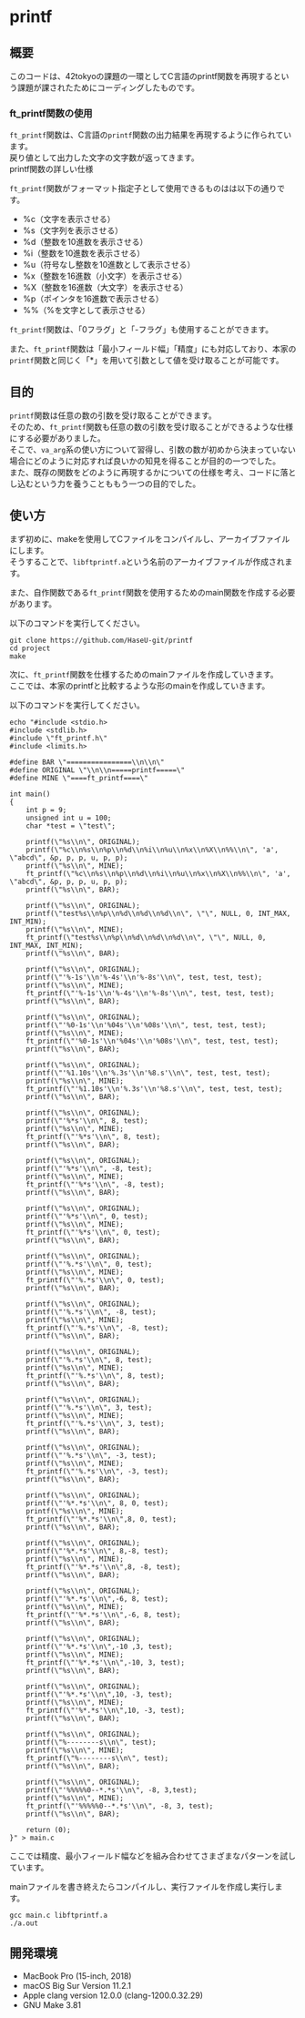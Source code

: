 # printf

## 概要
このコードは、42tokyoの課題の一環としてC言語のprintf関数を再現するという課題が課されたためにコーディングしたものです。  

### ft_printf関数の使用
`ft_printf`関数は、C言語の`printf`関数の出力結果を再現するように作られています。  
戻り値として出力した文字の文字数が返ってきます。  
printf関数の詳しい仕様

`ft_printf`関数がフォーマット指定子として使用できるものはは以下の通りです。  

- %c（文字を表示させる）
- %s（文字列を表示させる）
- %d（整数を10進数を表示させる）
- %i（整数を10進数を表示させる）
- %u（符号なし整数を10進数として表示させる）
- %x（整数を16進数（小文字）を表示させる）
- %X（整数を16進数（大文字）を表示させる）
- %p（ポインタを16進数で表示させる）
- %%（%を文字として表示させる）

`ft_printf`関数は、「0フラグ」と「-フラグ」も使用することができます。  

また、`ft_printf`関数は「最小フィールド幅」「精度」にも対応しており、本家の`printf`関数と同じく「\*」を用いて引数として値を受け取ることが可能です。  

## 目的
`printf`関数は任意の数の引数を受け取ることができます。  
そのため、`ft_printf`関数も任意の数の引数を受け取ることができるような仕様にする必要がありました。  
そこで、`va_arg`系の使い方について習得し、引数の数が初めから決まっていない場合にどのように対応すれば良いかの知見を得ることが目的の一つでした。  
また、既存の関数をどのように再現するかについての仕様を考え、コードに落とし込むという力を養うことももう一つの目的でした。  


## 使い方
まず初めに、makeを使用してCファイルをコンパイルし、アーカイブファイルにします。  
そうすることで、`libftprintf.a`という名前のアーカイブファイルが作成されます。  

また、自作関数である`ft_printf`関数を使用するためのmain関数を作成する必要があります。  

以下のコマンドを実行してください。  

```shell
git clone https://github.com/HaseU-git/printf
cd project
make
```

次に、`ft_printf`関数を仕様するためのmainファイルを作成していきます。  
ここでは、本家のprintfと比較するような形のmainを作成していきます。  

以下のコマンドを実行してください。  

```shell
echo "#include <stdio.h>
#include <stdlib.h>
#include \"ft_printf.h\"
#include <limits.h>

#define BAR \"================\\n\\n\"
#define ORIGINAL \"\\n\\n=====printf=====\"
#define MINE \"====ft_printf====\"

int main()
{
	int p = 9;
	unsigned int u = 100;
	char *test = \"test\";

	printf(\"%s\\n\", ORIGINAL);
	printf(\"%c\\n%s\\n%p\\n%d\\n%i\\n%u\\n%x\\n%X\\n%%\\n\", 'a', \"abcd\", &p, p, p, u, p, p);
	printf(\"%s\\n\", MINE);
	ft_printf(\"%c\\n%s\\n%p\\n%d\\n%i\\n%u\\n%x\\n%X\\n%%\\n\", 'a', \"abcd\", &p, p, p, u, p, p);
	printf(\"%s\\n\", BAR);

	printf(\"%s\\n\", ORIGINAL);
	printf(\"test%s\\n%p\\n%d\\n%d\\n%d\\n\", \"\", NULL, 0, INT_MAX, INT_MIN);
	printf(\"%s\\n\", MINE);
	ft_printf(\"test%s\\n%p\\n%d\\n%d\\n%d\\n\", \"\", NULL, 0, INT_MAX, INT_MIN);
	printf(\"%s\\n\", BAR);

	printf(\"%s\\n\", ORIGINAL);
	printf(\"'%-1s'\\n'%-4s'\\n'%-8s'\\n\", test, test, test);
	printf(\"%s\\n\", MINE);
	ft_printf(\"'%-1s'\\n'%-4s'\\n'%-8s'\\n\", test, test, test);
	printf(\"%s\\n\", BAR);

	printf(\"%s\\n\", ORIGINAL);
	printf(\"'%0-1s'\\n'%04s'\\n'%08s'\\n\", test, test, test);
	printf(\"%s\\n\", MINE);
	ft_printf(\"'%0-1s'\\n'%04s'\\n'%08s'\\n\", test, test, test);
	printf(\"%s\\n\", BAR);

	printf(\"%s\\n\", ORIGINAL);
	printf(\"'%1.10s'\\n'%.3s'\\n'%8.s'\\n\", test, test, test);
	printf(\"%s\\n\", MINE);
	ft_printf(\"'%1.10s'\\n'%.3s'\\n'%8.s'\\n\", test, test, test);
	printf(\"%s\\n\", BAR);

	printf(\"%s\\n\", ORIGINAL);
	printf(\"'%*s'\\n\", 8, test);
	printf(\"%s\\n\", MINE);
	ft_printf(\"'%*s'\\n\", 8, test);
	printf(\"%s\\n\", BAR);

	printf(\"%s\\n\", ORIGINAL);
	printf(\"'%*s'\\n\", -8, test);
	printf(\"%s\\n\", MINE);
	ft_printf(\"'%*s'\\n\", -8, test);
	printf(\"%s\\n\", BAR);

	printf(\"%s\\n\", ORIGINAL);
	printf(\"'%*s'\\n\", 0, test);
	printf(\"%s\\n\", MINE);
	ft_printf(\"'%*s'\\n\", 0, test);
	printf(\"%s\\n\", BAR);

	printf(\"%s\\n\", ORIGINAL);
	printf(\"'%.*s'\\n\", 0, test);
	printf(\"%s\\n\", MINE);
	ft_printf(\"'%.*s'\\n\", 0, test);
	printf(\"%s\\n\", BAR);

	printf(\"%s\\n\", ORIGINAL);
	printf(\"'%.*s'\\n\", -8, test);
	printf(\"%s\\n\", MINE);
	ft_printf(\"'%.*s'\\n\", -8, test);
	printf(\"%s\\n\", BAR);

	printf(\"%s\\n\", ORIGINAL);
	printf(\"'%.*s'\\n\", 8, test);
	printf(\"%s\\n\", MINE);
	ft_printf(\"'%.*s'\\n\", 8, test);
	printf(\"%s\\n\", BAR);

	printf(\"%s\\n\", ORIGINAL);
	printf(\"'%.*s'\\n\", 3, test);
	printf(\"%s\\n\", MINE);
	ft_printf(\"'%.*s'\\n\", 3, test);
	printf(\"%s\\n\", BAR);

	printf(\"%s\\n\", ORIGINAL);
	printf(\"'%.*s'\\n\", -3, test);
	printf(\"%s\\n\", MINE);
	ft_printf(\"'%.*s'\\n\", -3, test);
	printf(\"%s\\n\", BAR);

	printf(\"%s\\n\", ORIGINAL);
	printf(\"'%*.*s'\\n\", 8, 0, test);
	printf(\"%s\\n\", MINE);
	ft_printf(\"'%*.*s'\\n\",8, 0, test);
	printf(\"%s\\n\", BAR);

	printf(\"%s\\n\", ORIGINAL);
	printf(\"'%*.*s'\\n\", 8,-8, test);
	printf(\"%s\\n\", MINE);
	ft_printf(\"'%*.*s'\\n\",8, -8, test);
	printf(\"%s\\n\", BAR);

	printf(\"%s\\n\", ORIGINAL);
	printf(\"'%*.*s'\\n\",-6, 8, test);
	printf(\"%s\\n\", MINE);
	ft_printf(\"'%*.*s'\\n\",-6, 8, test);
	printf(\"%s\\n\", BAR);

	printf(\"%s\\n\", ORIGINAL);
	printf(\"'%*.*s'\\n\",-10 ,3, test);
	printf(\"%s\\n\", MINE);
	ft_printf(\"'%*.*s'\\n\",-10, 3, test);
	printf(\"%s\\n\", BAR);

	printf(\"%s\\n\", ORIGINAL);
	printf(\"'%*.*s'\\n\",10, -3, test);
	printf(\"%s\\n\", MINE);
	ft_printf(\"'%*.*s'\\n\",10, -3, test);
	printf(\"%s\\n\", BAR);

	printf(\"%s\\n\", ORIGINAL);
	printf(\"%--------s\\n\", test);
	printf(\"%s\\n\", MINE);
	ft_printf(\"%--------s\\n\", test);
	printf(\"%s\\n\", BAR);

	printf(\"%s\\n\", ORIGINAL);
	printf(\"'%%%%%0--*.*s'\\n\", -8, 3,test);
	printf(\"%s\\n\", MINE);
	ft_printf(\"'%%%%%0--*.*s'\\n\", -8, 3, test);
	printf(\"%s\\n\", BAR);

	return (0);
}" > main.c
```

ここでは精度、最小フィールド幅などを組み合わせてさまざまなパターンを試しています。 

mainファイルを書き終えたらコンパイルし、実行ファイルを作成し実行します。  

```
gcc main.c libftprintf.a
./a.out
```

## 開発環境
- MacBook Pro (15-inch, 2018)
- macOS Big Sur Version 11.2.1
- Apple clang version 12.0.0 (clang-1200.0.32.29)
- GNU Make 3.81
